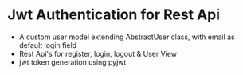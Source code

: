 # Jwt Authentication for Rest Api

- A custom user model extending AbstractUser class, with email as default login field
- Rest Api's for register, login, logout & User View
- jwt token generation using pyjwt